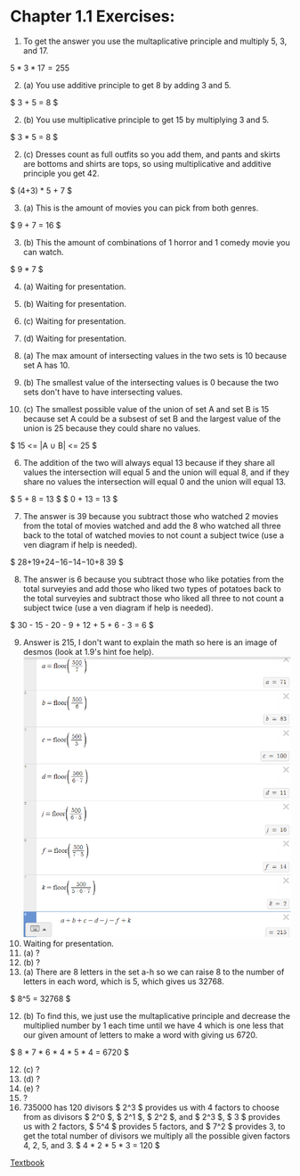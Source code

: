# Chapter 1.1 Exercises:
1. To get the answer you use the multaplicative principle and multiply 5, 3, and 17.

$5 * 3 * 17 = 255$

2. (a) You use additive principle to get 8 by adding 3 and 5.

$ 3 + 5 = 8 $

2. (b) You use multiplicative principle to get 15 by multiplying 3 and 5.

$ 3 * 5 = 8 $

2. (c) Dresses count as full outfits so you add them, and pants and skirts are bottoms and shirts are tops, so using multiplicative and additive principle you get 42.

$ (4+3) * 5 + 7 $

3. (a) This is the amount of movies you can pick from both genres.

$ 9 + 7 = 16 $

3. (b) This the amount of combinations of 1 horror and 1 comedy movie you can watch.

$ 9 * 7 $

4. (a) Waiting for presentation.

4. (b) Waiting for presentation.

4. (c) Waiting for presentation.

4. (d) Waiting for presentation.

5. (a) The max amount of intersecting values in the two sets is 10 because set A has 10.
5. (b) The smallest value of the intersecting values is 0 because the two sets don't have to have intersecting values.
5. (c) The smallest possible value of the union of set A and set B is 15 because set A could be a subsest of set B and the largest value of the union is 25 because they could share no values.

$ 15 <=  |A ∪ B| <= 25 $

6. The addition of the two will always equal 13 because if they share all values the intersection will equal 5 and the union will equal 8, and if they share no values the intersection will equal 0 and the union will equal 13.

$ 5 + 8 = 13 $ 
$ 0 + 13 = 13 $ 

7. The answer is 39 because you subtract those who watched 2 movies from the total of movies watched and add the 8 who watched all three back to the total of watched movies to not count a subject twice (use a ven diagram if help is needed).

$ 28+19+24−16−14−10+8  39 $ 

8. The answer is 6 because you subtract those who like potaties from the total surveyies and add those who liked two types of potatoes back to the total surveyies and subtract those who liked all three to not count a subject twice (use a ven diagram if help is needed).

$ 30 - 15 - 20 - 9 + 12 + 5 + 6 - 3 = 6 $

9. Answer is 215, I don't want to explain the math so here is an image of desmos (look at 1.9's hint foe help).
![Math_1](image-1.png)
10. Waiting for presentation.
11. (a) ?
11. (b) ?
12. (a) There are 8 letters in the set a-h so we can raise 8 to the number of letters in each word, which is 5, which gives us 32768.

$ 8^5 = 32768 $

12. (b) To find this, we just use the multaplicative principle and decrease the multiplied number by 1 each time until we have 4 which is one less that our given amount of letters to make a word with giving us 6720.

$ 8 * 7 * 6 * 4 * 5 * 4 = 6720 $

12. (c) ?
12. (d) ?
12. (e) ?
13. ?
14. 735000 has 120 divisors $ 2^3 $ provides us with 4 factors to choose from as divisors $ 2^0 $, $ 2^1 $, $ 2^2 $, and $ 2^3 $, $ 3 $ provides us with 2 factors, $ 5^4 $ provides 5 factors, and $ 7^2 $ provides 3, to get the total number of divisors we multiply all the possible given factors 4, 2, 5, and 3.
$ 4 * 2 * 5 * 3 = 120 $

[Textbook](https://discrete.openmathbooks.org/dmoi3.html)
